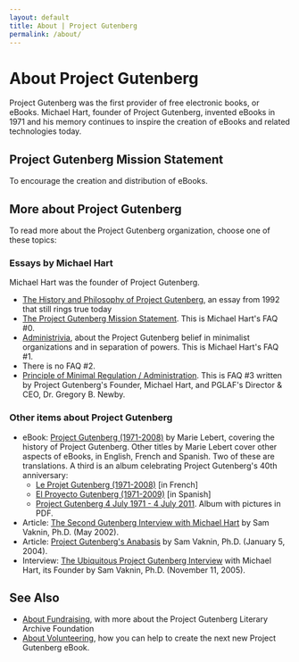 ```yaml
---
layout: default
title: About | Project Gutenberg
permalink: /about/
---
```


About Project Gutenberg
=======================

Project Gutenberg was the first provider of free electronic books, or eBooks. 
Michael Hart, founder of Project Gutenberg, invented eBooks in 1971 and his 
memory continues to inspire the creation of eBooks and related technologies today. 

Project Gutenberg Mission Statement
-----------------------------------

  To encourage the creation and distribution of eBooks.

More about Project Gutenberg
----------------------------
   To read more about the Project Gutenberg organization, choose one of these topics:

### Essays by Michael Hart
   Michael Hart was the founder of Project Gutenberg.
- [The History and Philosophy of Project Gutenberg](/about/history.html), an essay from 1992 that still rings true today
- [The Project Gutenberg Mission Statement](/about/mission_statement.html). This is Michael Hart's FAQ #0.
- [Administrivia](/about/administrivia.html), about the Project Gutenberg belief in minimalist organizations and in separation of powers. This is Michael Hart's FAQ #1.
- There is no FAQ #2.
- [Principle of Minimal Regulation / Administration](/about/minimal_regulation.html). This is FAQ #3 written by Project Gutenberg's Founder, Michael Hart, and PGLAF's Director & CEO, Dr. Gregory B. Newby.

### Other items about Project Gutenberg
- eBook: [Project Gutenberg (1971-2008)](https://www.gutenberg.org/ebooks/27045) by Marie Lebert, covering the history of Project Gutenberg. Other titles by Marie Lebert cover other aspects of eBooks, in English, French and Spanish. Two of these are translations. A third is an album celebrating Project Gutenberg's 40th anniversary:
   - [Le Projet Gutenberg (1971-2008)](https://www.gutenberg.org/ebooks/27046) [in French]
   - [El Proyecto Gutenberg (1971-2009)](https://www.gutenberg.org/ebooks/31633) [in Spanish]
   - [Project Gutenberg 4 July 1971 - 4 July 2011](https://www.gutenberg.org/ebooks/36616). Album with pictures in PDF.
- Article: [The Second Gutenberg Interview with Michael Hart](http://samvak.tripod.com/busiweb29.html) by Sam Vaknin, Ph.D. (May 2002).
- Article: [Project Gutenberg's Anabasis](http://samvak.tripod.com/busiweb39.html) by Sam Vaknin, Ph.D. (January 5, 2004).
- Interview: [The Ubiquitous Project Gutenberg Interview](http://samvak.tripod.com/busiweb46.html) with Michael Hart, its Founder by Sam Vaknin, Ph.D. (November 11, 2005).

See Also
--------
- [About Fundraising](https://www.gutenberg.org/wiki/Category:Fundraising), with more about the Project Gutenberg Literary Archive Foundation
- [About Volunteering](https://www.gutenberg.org/wiki/Category:Volunteering), how you can help to create the next new Project Gutenberg eBook.

